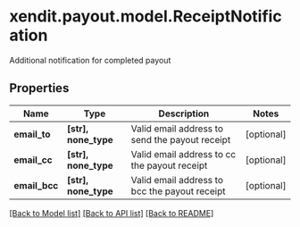 # xendit.payout.model.ReceiptNotification

Additional notification for completed payout

## Properties
Name | Type | Description | Notes
------------ | ------------- | ------------- | -------------
**email_to** | **[str], none_type** | Valid email address to send the payout receipt | [optional] 
**email_cc** | **[str], none_type** | Valid email address to cc the payout receipt | [optional] 
**email_bcc** | **[str], none_type** | Valid email address to bcc the payout receipt | [optional] 

[[Back to Model list]](../README.md#documentation-for-models) [[Back to API list]](../README.md#documentation-for-api-endpoints) [[Back to README]](../README.md)


